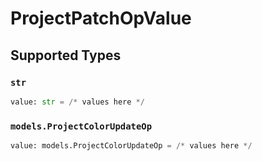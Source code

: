 # ProjectPatchOpValue


## Supported Types

### `str`

```python
value: str = /* values here */
```

### `models.ProjectColorUpdateOp`

```python
value: models.ProjectColorUpdateOp = /* values here */
```

